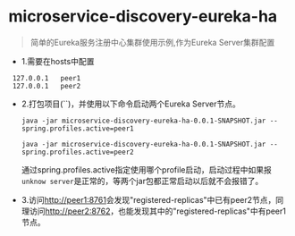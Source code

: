 # microservice-discovery-eureka-ha

> 简单的Eureka服务注册中心集群使用示例,作为Eureka Server集群配置

* 1.需要在hosts中配置

 ```
  127.0.0.1   peer1
  127.0.0.1   peer2
 ```
* 2.打包项目(``)，并使用以下命令启动两个Eureka Server节点。
  
  ```
  java -jar microservice-discovery-eureka-ha-0.0.1-SNAPSHOT.jar --spring.profiles.active=peer1

  java -jar microservice-discovery-eureka-ha-0.0.1-SNAPSHOT.jar --spring.profiles.active=peer2
  ```
  通过spring.profiles.active指定使用哪个profile启动，启动过程中如果报`unknow server`是正常的，等两个jar包都正常启动以后就不会报错了。
* 3.访问[http://peer1:8761](http://peer1:8761)会发现"registered-replicas"中已有peer2节点，同理访问[http://peer2:8762](http://peer2:8762)，也能发现其中的"registered-replicas"中有peer1节点。